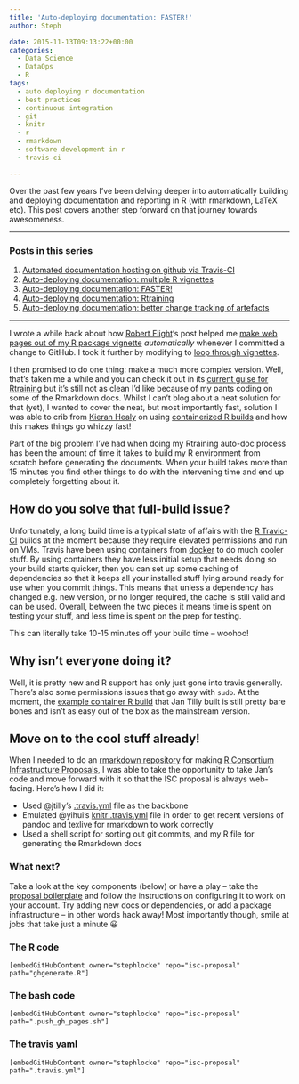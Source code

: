 ```yaml
---
title: 'Auto-deploying documentation: FASTER!'
author: Steph

date: 2015-11-13T09:13:22+00:00
categories:
  - Data Science
  - DataOps
  - R
tags:
  - auto deploying r documentation
  - best practices
  - continuous integration
  - git
  - knitr
  - r
  - rmarkdown
  - software development in r
  - travis-ci

---
```

Over the past few years I&#8217;ve been delving deeper into automatically building and deploying documentation and reporting in R (with rmarkdown, LaTeX etc). This post covers another step forward on that journey towards awesomeness.

<!--more-->

* * *

### Posts in this series

  1. [Automated documentation hosting on github via Travis-CI][1]
  2. [Auto-deploying documentation: multiple R vignettes][2]
  3. [Auto-deploying documentation: FASTER!][3]
  4. [Auto-deploying documentation: Rtraining][4]
  5. [Auto-deploying documentation: better change tracking of artefacts][5]

* * *

I wrote a while back about how [Robert Flight][6]&#8216;s post helped me [make web pages out of my R package vignette][1] _automatically_ whenever I committed a change to GitHub. I took it further by modifying to [loop through vignettes][2].

I then promised to do one thing: make a much more complex version. Well, that&#8217;s taken me a while and you can check it out in its [current guise for Rtraining][7] but it&#8217;s still not as clean I&#8217;d like because of my pants coding on some of the Rmarkdown docs. Whilst I can&#8217;t blog about a neat solution for that (yet), I wanted to cover the neat, but most importantly fast, solution I was able to crib from [Kieran Healy][8] on using [containerized R builds][9] and how this makes things go whizzy fast!

Part of the big problem I&#8217;ve had when doing my Rtraining auto-doc process has been the amount of time it takes to build my R environment from scratch before generating the documents. When your build takes more than 15 minutes you find other things to do with the intervening time and end up completely forgetting about it.

## How do you solve that full-build issue?

Unfortunately, a long build time is a typical state of affairs with the [R Travic-CI][10] builds at the moment because they require elevated permissions and run on VMs. Travis have been using containers from [docker][11] to do much cooler stuff. By using containers they have less initial setup that needs doing so your build starts quicker, then you can set up some caching of dependencies so that it keeps all your installed stuff lying around ready for use when you commit things. This means that unless a dependency has changed e.g. new version, or no longer required, the cache is still valid and can be used. Overall, between the two pieces it means time is spent on testing your stuff, and less time is spent on the prep for testing.

This can literally take 10-15 minutes off your build time &#8211; woohoo!

## Why isn&#8217;t everyone doing it?

Well, it is pretty new and R support has only just gone into travis generally. There&#8217;s also some permissions issues that go away with `sudo`. At the moment, the [example container R build][12] that Jan Tilly built is still pretty bare bones and isn&#8217;t as easy out of the box as the mainstream version.

## Move on to the cool stuff already!

When I needed to do an [rmarkdown repository][13] for making [R Consortium Infrastructure Proposals][14], I was able to take the opportunity to take Jan&#8217;s code and move forward with it so that the ISC proposal is always web-facing. Here&#8217;s how I did it:

  * Used @jtilly&#8217;s [.travis.yml][15] file as the backbone
  * Emulated @yihui&#8217;s [knitr .travis.yml][16] file in order to get recent versions of pandoc and texlive for rmarkdown to work correctly
  * Used a shell script for sorting out git commits, and my R file for generating the Rmarkdown docs

### What next?

Take a look at the key components (below) or have a play &#8211; take the [proposal boilerplate][13] and follow the instructions on configuring it to work on your account. Try adding new docs or dependencies, or add a package infrastructure &#8211; in other words hack away! Most importantly though, smile at jobs that take just a minute 😀

### The R code

    [embedGitHubContent owner="stephlocke" repo="isc-proposal" path="ghgenerate.R"]
    

### The bash code

    [embedGitHubContent owner="stephlocke" repo="isc-proposal" path=".push_gh_pages.sh"]
    

### The travis yaml

    [embedGitHubContent owner="stephlocke" repo="isc-proposal" path=".travis.yml"]

 [1]: https://itsalocke.com/automated-documentation-hosting-on-github-via-travis-ci/
 [2]: https://itsalocke.com/auto-deploying-documentation-multiple-r-vignettes/
 [3]: https://itsalocke.com/auto-deploying-documentation-faster/
 [4]: https://itsalocke.com/auto-deploying-documentation-rtraining/
 [5]: https://itsalocke.com/auto-deploying-documentation-better-change-tracking-artefacts/
 [6]: https://twitter.com/rmflight
 [7]: https://github.com/stephlocke/Rtraining
 [8]: http://kieranhealy.org/
 [9]: http://kieranhealy.org/blog/archives/2015/10/16/using-containerized-travis-ci-to-check-r-in-rmarkdown-files/
 [10]: http://docs.travis-ci.com/user/languages/r/
 [11]: https://www.docker.com/
 [12]: https://github.com/jtilly/R-travis-container-example
 [13]: https://github.com/stephlocke/isc-proposal
 [14]: https://www.r-consortium.org/about/isc/proposals
 [15]: https://github.com/jtilly/R-travis-container-example/blob/master/.travis.yml
 [16]: https://github.com/yihui/knitr/blob/master/.travis.yml